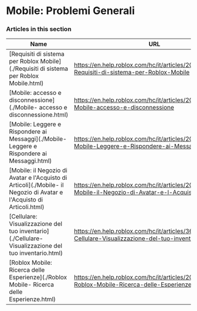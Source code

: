 # Mobile: Problemi Generali  
### Articles in this section
Name|URL
-|-
[Requisiti di sistema per Roblox Mobile](./Requisiti di sistema per Roblox Mobile.html) |https://en.help.roblox.com/hc/it/articles/203625474-Requisiti-di-sistema-per-Roblox-Mobile
[Mobile: accesso e disconnessione](./Mobile- accesso e disconnessione.html) |https://en.help.roblox.com/hc/it/articles/203313450-Mobile-accesso-e-disconnessione
[Mobile: Leggere e Rispondere ai Messaggi](./Mobile- Leggere e Rispondere ai Messaggi.html) |https://en.help.roblox.com/hc/it/articles/203313550-Mobile-Leggere-e-Rispondere-ai-Messaggi
[Mobile: il Negozio di Avatar e l'Acquisto di Articoli](./Mobile- il Negozio di Avatar e l'Acquisto di Articoli.html) |https://en.help.roblox.com/hc/it/articles/203313500-Mobile-il-Negozio-di-Avatar-e-l-Acquisto-di-Articoli
[Cellulare: Visualizzazione del tuo inventario](./Cellulare- Visualizzazione del tuo inventario.html) |https://en.help.roblox.com/hc/it/articles/360000344426-Cellulare-Visualizzazione-del-tuo-inventario
[Roblox Mobile: Ricerca delle Esperienze](./Roblox Mobile- Ricerca delle Esperienze.html) |https://en.help.roblox.com/hc/it/articles/203313460-Roblox-Mobile-Ricerca-delle-Esperienze